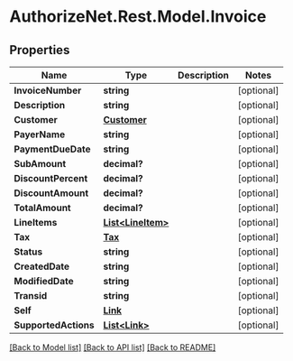 # AuthorizeNet.Rest.Model.Invoice
## Properties

Name | Type | Description | Notes
------------ | ------------- | ------------- | -------------
**InvoiceNumber** | **string** |  | [optional] 
**Description** | **string** |  | [optional] 
**Customer** | [**Customer**](Customer.md) |  | [optional] 
**PayerName** | **string** |  | [optional] 
**PaymentDueDate** | **string** |  | [optional] 
**SubAmount** | **decimal?** |  | [optional] 
**DiscountPercent** | **decimal?** |  | [optional] 
**DiscountAmount** | **decimal?** |  | [optional] 
**TotalAmount** | **decimal?** |  | [optional] 
**LineItems** | [**List&lt;LineItem&gt;**](LineItem.md) |  | [optional] 
**Tax** | [**Tax**](Tax.md) |  | [optional] 
**Status** | **string** |  | [optional] 
**CreatedDate** | **string** |  | [optional] 
**ModifiedDate** | **string** |  | [optional] 
**Transid** | **string** |  | [optional] 
**Self** | [**Link**](Link.md) |  | [optional] 
**SupportedActions** | [**List&lt;Link&gt;**](Link.md) |  | [optional] 

[[Back to Model list]](../README.md#documentation-for-models) [[Back to API list]](../README.md#documentation-for-api-endpoints) [[Back to README]](../README.md)

